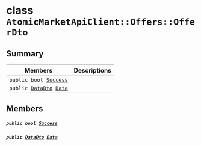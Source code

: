 # class `AtomicMarketApiClient::Offers::OfferDto` 

## Summary

 Members                                | Descriptions                                
----------------------------------------|---------------------------------------------
`public bool `[`Success`](#class_atomic_market_api_client_1_1_offers_1_1_offer_dto_1a506fb037fbb6bfe8f254c021a2c3cfac) | 
`public `[`DataDto`](.github/workflows/documentation/md/AtomicMarketApiClient--Offers--OfferDto--DataDto.md#class_atomic_market_api_client_1_1_offers_1_1_offer_dto_1_1_data_dto)` `[`Data`](#class_atomic_market_api_client_1_1_offers_1_1_offer_dto_1a65c0779654774581967081cf3136bd84) | 

## Members

##### `public bool `[`Success`](#class_atomic_market_api_client_1_1_offers_1_1_offer_dto_1a506fb037fbb6bfe8f254c021a2c3cfac) 

##### `public `[`DataDto`](.github/workflows/documentation/md/AtomicMarketApiClient--Offers--OfferDto--DataDto.md#class_atomic_market_api_client_1_1_offers_1_1_offer_dto_1_1_data_dto)` `[`Data`](#class_atomic_market_api_client_1_1_offers_1_1_offer_dto_1a65c0779654774581967081cf3136bd84) 

